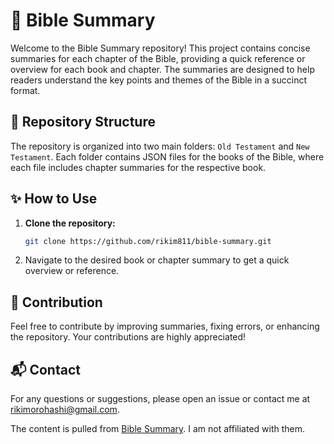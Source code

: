 # 📖 Bible Summary

Welcome to the Bible Summary repository! This project contains concise summaries for each chapter of the Bible, providing a quick reference or overview for each book and chapter. The summaries are designed to help readers understand the key points and themes of the Bible in a succinct format.

## 📂 Repository Structure

The repository is organized into two main folders: `Old Testament` and `New Testament`. Each folder contains JSON files for the books of the Bible, where each file includes chapter summaries for the respective book.

## ✨ How to Use

1. **Clone the repository:**
   ```bash
   git clone https://github.com/rikim811/bible-summary.git
   ```
2. Navigate to the desired book or chapter summary to get a quick overview or reference.

## 🌟 Contribution

Feel free to contribute by improving summaries, fixing errors, or enhancing the repository. Your contributions are highly appreciated!

## 📬 Contact
For any questions or suggestions, please open an issue or contact me at rikimorohashi@gmail.com.


The content is pulled from [Bible Summary](https://biblesummary.info). I am not affiliated with them.